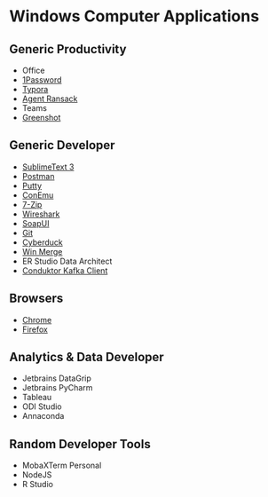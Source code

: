 # Windows Computer Applications

## Generic Productivity
* Office
* [1Password](https://1password.com/)
* [Typora](https://typora.io/)
* [Agent Ransack](https://www.mythicsoft.com/agentransack/download/)
* Teams
* [Greenshot](https://getgreenshot.org/)


## Generic Developer
* [SublimeText 3](https://www.sublimetext.com/3)
* [Postman](https://www.getpostman.com/)
* [Putty](https://www.putty.org/)
* [ConEmu](https://conemu.github.io/)
* [7-Zip](https://www.7-zip.org/download.html)
* [Wireshark](https://www.wireshark.org/)
* [SoapUI](https://www.soapui.org/downloads/soapui.html)
* [Git](https://git-scm.com/download/win)
* [Cyberduck](https://cyberduck.io/)
* [Win Merge](http://winmerge.org/)
* ER Studio Data Architect
* [Conduktor Kafka Client](https://www.conduktor.io/)

## Browsers
* [Chrome](https://www.google.com/chrome/)
* [Firefox](https://www.mozilla.org/en-GB/firefox/)

## Analytics & Data Developer
* Jetbrains DataGrip
* Jetbrains PyCharm
* Tableau
* ODI Studio
* Annaconda

## Random Developer Tools
* MobaXTerm Personal
* NodeJS
* R Studio
